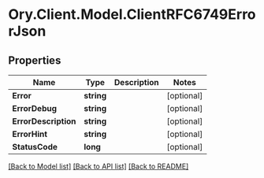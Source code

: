 # Ory.Client.Model.ClientRFC6749ErrorJson

## Properties

Name | Type | Description | Notes
------------ | ------------- | ------------- | -------------
**Error** | **string** |  | [optional] 
**ErrorDebug** | **string** |  | [optional] 
**ErrorDescription** | **string** |  | [optional] 
**ErrorHint** | **string** |  | [optional] 
**StatusCode** | **long** |  | [optional] 

[[Back to Model list]](../README.md#documentation-for-models) [[Back to API list]](../README.md#documentation-for-api-endpoints) [[Back to README]](../README.md)

